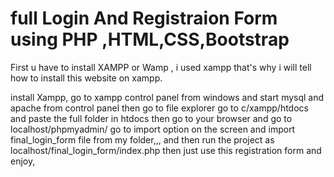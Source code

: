 # full Login And Registraion Form using PHP ,HTML,CSS,Bootstrap
First u have to install XAMPP or Wamp , i used xampp that's why i will tell how to install  this website on xampp.

install Xampp,
go to xampp control panel from windows
and start mysql and apache from control panel
then go to file explorer
go to c/xampp/htdocs
and paste the full folder in htdocs
then go to your browser
and go to localhost/phpmyadmin/
go to import option on the screen 
and import final_login_form file from my folder,,,
and then run the project as localhost/final_login_form/index.php
then just use this registration form and enjoy,
